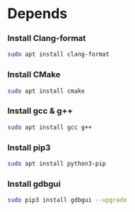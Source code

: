 # Depends

### Install Clang-format

```sh
sudo apt install clang-format
```

### Install CMake

```sh
sudo apt install cmake
```

### Install gcc & g++

```sh
sudo apt install gcc g++
```

### Install pip3

```sh
sudo apt install python3-pip
```

### Install gdbgui

```sh
sudo pip3 install gdbgui --upgrade
```
